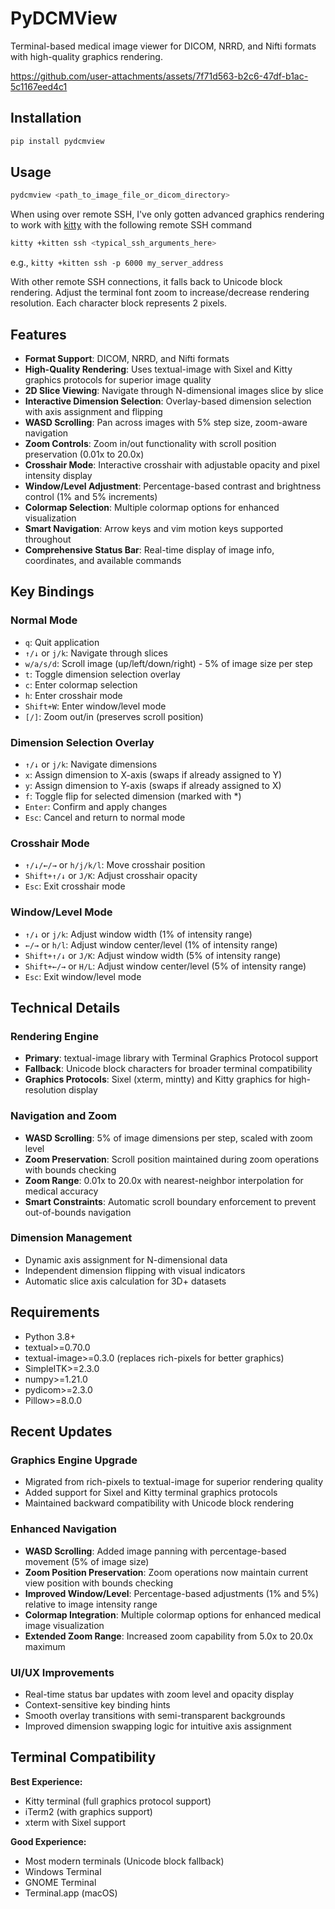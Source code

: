 # PyDCMView

Terminal-based medical image viewer for DICOM, NRRD, and Nifti formats with high-quality graphics rendering.

https://github.com/user-attachments/assets/7f71d563-b2c6-47df-b1ac-5c1167eed4c1

## Installation

```bash
pip install pydcmview
```

## Usage

```bash
pydcmview <path_to_image_file_or_dicom_directory>
```

When using over remote SSH, I've only gotten advanced graphics rendering to work with [kitty](https://sw.kovidgoyal.net/kitty/) with the following remote SSH command
```bash
kitty +kitten ssh <typical_ssh_arguments_here>
```

e.g., `kitty +kitten ssh -p 6000 my_server_address`

With other remote SSH connections, it falls back to Unicode block rendering. Adjust the terminal font zoom to increase/decrease rendering resolution.
Each character block represents 2 pixels.


## Features

- **Format Support**: DICOM, NRRD, and Nifti formats
- **High-Quality Rendering**: Uses textual-image with Sixel and Kitty graphics protocols for superior image quality
- **2D Slice Viewing**: Navigate through N-dimensional images slice by slice
- **Interactive Dimension Selection**: Overlay-based dimension selection with axis assignment and flipping
- **WASD Scrolling**: Pan across images with 5% step size, zoom-aware navigation
- **Zoom Controls**: Zoom in/out functionality with scroll position preservation (0.01x to 20.0x)
- **Crosshair Mode**: Interactive crosshair with adjustable opacity and pixel intensity display
- **Window/Level Adjustment**: Percentage-based contrast and brightness control (1% and 5% increments)
- **Colormap Selection**: Multiple colormap options for enhanced visualization
- **Smart Navigation**: Arrow keys and vim motion keys supported throughout
- **Comprehensive Status Bar**: Real-time display of image info, coordinates, and available commands

## Key Bindings

### Normal Mode
- `q`: Quit application
- `↑/↓` or `j/k`: Navigate through slices
- `w/a/s/d`: Scroll image (up/left/down/right) - 5% of image size per step
- `t`: Toggle dimension selection overlay
- `c`: Enter colormap selection
- `h`: Enter crosshair mode
- `Shift+W`: Enter window/level mode
- `[/]`: Zoom out/in (preserves scroll position)

### Dimension Selection Overlay
- `↑/↓` or `j/k`: Navigate dimensions
- `x`: Assign dimension to X-axis (swaps if already assigned to Y)
- `y`: Assign dimension to Y-axis (swaps if already assigned to X)  
- `f`: Toggle flip for selected dimension (marked with *)
- `Enter`: Confirm and apply changes
- `Esc`: Cancel and return to normal mode

### Crosshair Mode
- `↑/↓/←/→` or `h/j/k/l`: Move crosshair position
- `Shift+↑/↓` or `J/K`: Adjust crosshair opacity
- `Esc`: Exit crosshair mode

### Window/Level Mode
- `↑/↓` or `j/k`: Adjust window width (1% of intensity range)
- `←/→` or `h/l`: Adjust window center/level (1% of intensity range)
- `Shift+↑/↓` or `J/K`: Adjust window width (5% of intensity range)
- `Shift+←/→` or `H/L`: Adjust window center/level (5% of intensity range)
- `Esc`: Exit window/level mode

## Technical Details

### Rendering Engine
- **Primary**: textual-image library with Terminal Graphics Protocol support
- **Fallback**: Unicode block characters for broader terminal compatibility
- **Graphics Protocols**: Sixel (xterm, mintty) and Kitty graphics for high-resolution display

### Navigation and Zoom
- **WASD Scrolling**: 5% of image dimensions per step, scaled with zoom level
- **Zoom Preservation**: Scroll position maintained during zoom operations with bounds checking
- **Zoom Range**: 0.01x to 20.0x with nearest-neighbor interpolation for medical accuracy
- **Smart Constraints**: Automatic scroll boundary enforcement to prevent out-of-bounds navigation

### Dimension Management
- Dynamic axis assignment for N-dimensional data
- Independent dimension flipping with visual indicators
- Automatic slice axis calculation for 3D+ datasets

## Requirements

- Python 3.8+
- textual>=0.70.0
- textual-image>=0.3.0 (replaces rich-pixels for better graphics)
- SimpleITK>=2.3.0
- numpy>=1.21.0
- pydicom>=2.3.0
- Pillow>=8.0.0

## Recent Updates

### Graphics Engine Upgrade
- Migrated from rich-pixels to textual-image for superior rendering quality
- Added support for Sixel and Kitty terminal graphics protocols
- Maintained backward compatibility with Unicode block rendering

### Enhanced Navigation
- **WASD Scrolling**: Added image panning with percentage-based movement (5% of image size)
- **Zoom Position Preservation**: Zoom operations now maintain current view position with bounds checking
- **Improved Window/Level**: Percentage-based adjustments (1% and 5%) relative to image intensity range
- **Colormap Integration**: Multiple colormap options for enhanced medical image visualization
- **Extended Zoom Range**: Increased zoom capability from 5.0x to 20.0x maximum

### UI/UX Improvements
- Real-time status bar updates with zoom level and opacity display
- Context-sensitive key binding hints
- Smooth overlay transitions with semi-transparent backgrounds
- Improved dimension swapping logic for intuitive axis assignment

## Terminal Compatibility

**Best Experience:**
- Kitty terminal (full graphics protocol support)
- iTerm2 (with graphics support)
- xterm with Sixel support

**Good Experience:**
- Most modern terminals (Unicode block fallback)
- Windows Terminal
- GNOME Terminal
- Terminal.app (macOS)
